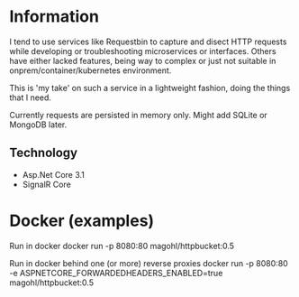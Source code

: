 # Information
I tend to use services like Requestbin to capture and disect HTTP requests while developing or troubleshooting microservices or interfaces. Others have either lacked features, being way to complex or just not suitable in onprem/container/kubernetes environment.

This is 'my take' on such a service in a lightweight fashion, doing the things that I need.

Currently requests are persisted in memory only. Might add SQLite or MongoDB later.

## Technology
- Asp.Net Core 3.1
- SignalR Core

# Docker (examples)
Run in docker
docker run -p 8080:80 magohl/httpbucket:0.5

Run in docker behind one (or more) reverse proxies
docker run -p 8080:80 -e ASPNETCORE_FORWARDEDHEADERS_ENABLED=true magohl/httpbucket:0.5
